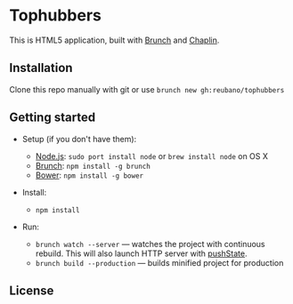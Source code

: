 # Tophubbers

This is HTML5 application, built with
[Brunch](http://brunch.io) and [Chaplin](http://chaplinjs.org).

## Installation

Clone this repo manually with git or use `brunch new gh:reubano/tophubbers  `

## Getting started
* Setup (if you don't have them):
    * [Node.js](https://nodejs.org): `sudo port install node` or `brew install node` on OS X
    * [Brunch](https://brunch.io): `npm install -g brunch`
    * [Bower](https://bower.io/): `npm install -g bower`

* Install:
    * `npm install`

* Run:
    * `brunch watch --server` — watches the project with continuous rebuild. This will also launch HTTP server with [pushState](https://developer.mozilla.org/en-US/docs/Web/Guide/API/DOM/Manipulating_the_browser_history).
    * `brunch build --production` — builds minified project for production

## License
